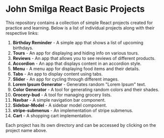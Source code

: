 # John Smilga React Basic Projects

This repository contains a collection of simple React projects created for practice and learning. Below is a list of individual projects along with their respective links:

01. <a href="01-Birthday-reminder" style="text-decoration: none; font-weight: bold;">Birthday Reminder</a> - A simple app that shows a list of upcoming birthdays.
02. <a href="02-Tours" style="text-decoration: none; font-weight: bold;">Tours</a> - An app for displaying and hiding info on various tours.
03. <a href="03-Reviews" style="text-decoration: none; font-weight: bold;">Reviews</a> - An app that allows you to see reviews of different products.
04. <a href="04-Accordion" style="text-decoration: none; font-weight: bold;">Accordion</a> - An app that displays content in an accordion style.
05. <a href="05-Menu" style="text-decoration: none; font-weight: bold;">Menu</a> - A menu app for displaying food items and their details.
06. <a href="06-Tabs" style="text-decoration: none; font-weight: bold;">Tabs</a> - An app to display content using tabs.
07. <a href="07-Slider" style="text-decoration: none; font-weight: bold;">Slider</a> - An app for cycling through different images.
08. <a href="08-lorem-ipsum" style="text-decoration: none; font-weight: bold;">Lorem Ipsum Generator</a> - Generates random "Lorem Ipsum" text.
09. <a href="09-Color-generator" style="text-decoration: none; font-weight: bold;">Color Generator</a> - A tool for generating random colors and their shades.
10. <a href="10-Grocery-bud" style="text-decoration: none; font-weight: bold;">Grocery-bud</a> - A tool for managing grocery lists.
11. <a href="10-Navbar" style="text-decoration: none; font-weight: bold;">Navbar</a> - A simple navigation bar component.
12. <a href="11-Sidebar-Model" style="text-decoration: none; font-weight: bold;">Sidebar-Model</a> - A sidebar model component.
13. <a href="12-stripe-submenus" style="text-decoration: none; font-weight: bold;">stripe-submenus</a> - An implementation of stripe submenus.
14. <a href="13-Cart" style="text-decoration: none; font-weight: bold;">Cart</a> - A shopping cart implementation.

Each project has its own directory and can be accessed by clicking on the project name above.


